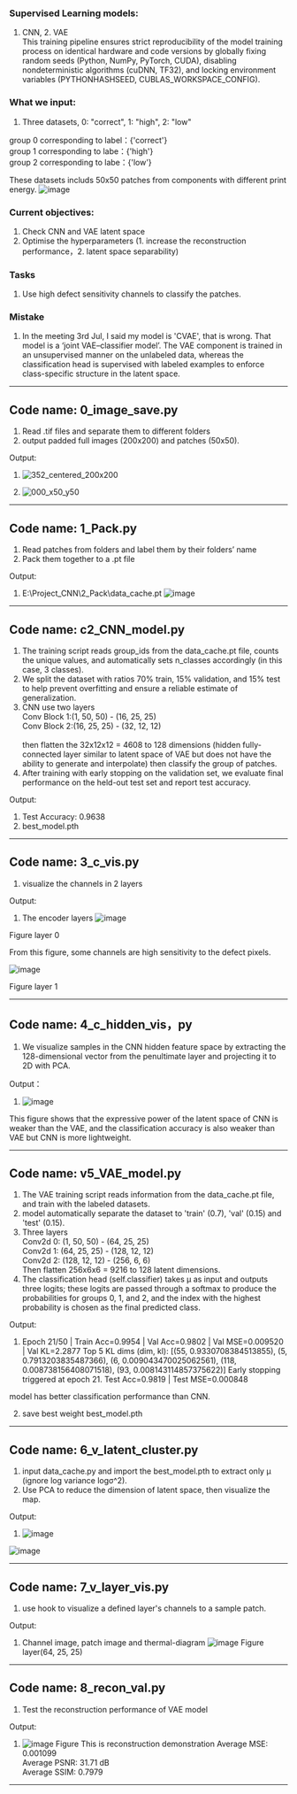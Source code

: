 ### Supervised Learning models: 
1. CNN, 2. VAE\
This training pipeline ensures strict reproducibility of the model training process on identical hardware and
code versions by globally fixing random seeds (Python, NumPy, PyTorch, CUDA), disabling nondeterministic
algorithms (cuDNN, TF32), and locking environment variables (PYTHONHASHSEED, CUBLAS_WORKSPACE_CONFIG).

### What we input:
1. Three datasets, 0: "correct", 1: "high", 2: "low"
   
group 0 corresponding to label：{'correct'}\
group 1 corresponding to labe：{'high'}\
group 2 corresponding to labe：{'low'}

These datasets includs 50x50 patches from components with different print energy.
![image](https://github.com/user-attachments/assets/25ca3d79-7ec1-415a-9f78-1aaa46326e8f)

### Current objectives:
1. Check CNN and VAE latent space 
2. Optimise the hyperparameters (1. increase the reconstruction performance，2. latent space separability)

### Tasks
1. Use high defect sensitivity channels to classify the patches.

### Mistake
1. In the meeting 3rd Jul, I said my model is 'CVAE', that is wrong. That model is a ‘joint VAE–classifier model’.
   The VAE component is trained in an unsupervised manner on the unlabeled data, whereas the classification head
   is supervised with labeled examples to enforce class-specific structure in the latent space.
____________________________________________________________________________________________________________
## Code name: 0_image_save.py
1. Read .tif files and separate them to different folders
2. output padded full images (200x200) and patches (50x50).

Output: 
1. ![352_centered_200x200](https://github.com/user-attachments/assets/37ae058c-41c8-4413-9809-4c5417b8c795)

2. ![000_x50_y50](https://github.com/user-attachments/assets/faa78a56-f36e-4a4d-8ba9-bdbf1f29ee84)

____________________________________________________________________________________________________________
## Code name: 1_Pack.py
1. Read patches from folders and label them by their folders’ name
2. Pack them together to a .pt file 

Output:
1. E:\Project_CNN\2_Pack\data_cache.pt
![image](https://github.com/user-attachments/assets/f2712475-3c81-4388-91e9-9292b0b3590e)


____________________________________________________________________________________________________________
## Code name: c2_CNN_model.py
1. The training script reads group_ids from the data_cache.pt file, counts the unique values, and automatically
   sets n_classes accordingly (in this case, 3 classes).
3. We split the dataset with ratios 70% train, 15% validation, and 15% test to help prevent overfitting and
   ensure a reliable estimate of generalization.
4. CNN use two layers\
   Conv Block 1:(1, 50, 50) - (16, 25, 25)\
   Conv Block 2:(16, 25, 25) - (32, 12, 12)\
   \
   then flatten the 32x12x12 = 4608 to 128 dimensions (hidden fully-connected layer similar to latent space of
   VAE but does not have the ability to generate and interpolate) then classify the group of patches.
6. After training with early stopping on the validation set, we evaluate final performance on the held-out test
   set and report test accuracy.

Output:
1. Test Accuracy: 0.9638
2. best_model.pth
____________________________________________________________________________________________________________
## Code name: 3_c_vis.py
1. visualize the channels in 2 layers

Output:
1. The encoder layers
![image](https://github.com/user-attachments/assets/799d2bbb-46b1-47cb-b209-70aad1430531)

Figure layer 0

From this figure, some channels are high sensitivity to the defect pixels.

![image](https://github.com/user-attachments/assets/e7a4e565-918d-4ff0-9dc9-46f16eec00b9)

Figure layer 1
____________________________________________________________________________________________________________
## Code name: 4_c_hidden_vis，py
1. We visualize samples in the CNN hidden feature space by extracting the 128-dimensional vector from the penultimate
   layer and projecting it to 2D with PCA.

Output：
1. ![image](https://github.com/user-attachments/assets/6257ddf4-4c45-4673-b882-1621f88bb998)

This figure shows that the expressive power of the latent space of CNN is weaker than the VAE, and the classification
accuracy is also weaker than VAE but CNN is more lightweight.

____________________________________________________________________________________________________________
## Code name: v5_VAE_model.py
1. The VAE training script reads information from the data_cache.pt file, and train with the labeled datasets.
2. model automatically separate the dataset to 'train' (0.7), 'val' (0.15) and 'test' (0.15).
3. Three layers\
   Conv2d 0: (1, 50, 50) - (64, 25, 25)\
   Conv2d 1: (64, 25, 25) - (128, 12, 12)\
   Conv2d 2: (128, 12, 12) - (256, 6, 6)\
   Then flatten 256x6x6 = 9216 to 128 latent dimensions.
5. The classification head (self.classifier) takes μ as input and outputs three logits; these logits are passed
   through a softmax to produce the probabilities for groups 0, 1, and 2, and the index with the highest
   probability is chosen as the final predicted class.

Output: 
1. Epoch 21/50 | Train Acc=0.9954 | Val Acc=0.9802 | Val MSE=0.009520 | Val KL=2.2877
    Top 5 KL dims (dim, kl): [(55, 0.9330708384513855), (5, 0.7913203835487366), (6, 0.009043470025062561), (118, 0.008738156408071518), 
(93, 0.008143114857375622)]
Early stopping triggered at epoch 21.
Test Acc=0.9819 | Test MSE=0.000848

model has better classification performance than CNN.

2. save best weight best_model.pth
____________________________________________________________________________________________________________
## Code name: 6_v_latent_cluster.py
1. input data_cache.py and import the best_model.pth to extract only μ (ignore log variance logσ^2).
2. Use PCA to reduce the dimension of latent space, then visualize the map.

Output:
1. ![image](https://github.com/user-attachments/assets/aa32f54d-b02e-4e4b-aad5-feecb44cc5bf)


![image](https://github.com/user-attachments/assets/365e91e0-b771-4f55-b433-3697cffd0b3a)
____________________________________________________________________________________________________________
## Code name: 7_v_layer_vis.py
1. use hook to visualize a defined layer's channels to a sample patch.
   
Output:
1. Channel image, patch image and thermal-diagram
   ![image](https://github.com/user-attachments/assets/634930ae-662d-48f2-8eba-39d55513644f)
   Figure layer(64, 25, 25)
____________________________________________________________________________________________________________
## Code name: 8_recon_val.py
1. Test the reconstruction performance of VAE model

Output:
1. ![image](https://github.com/user-attachments/assets/b3955bc9-df45-42df-8bc8-48c9f1b2a414)
  Figure This is reconstruction demonstration
Average MSE: 0.001099\
Average PSNR: 31.71 dB\
Average SSIM: 0.7979

____________________________________________________________________________________________________________





